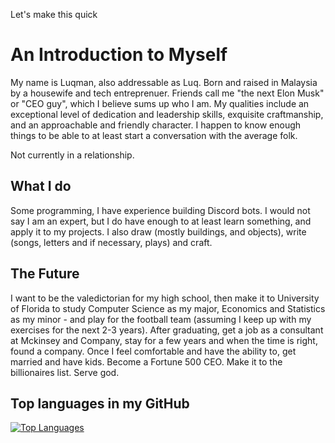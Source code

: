 Let's make this quick

# An Introduction to Myself

My name is Luqman, also addressable as Luq. Born and raised in Malaysia by a housewife and tech entreprenuer. Friends call me "the next Elon Musk" or "CEO guy", which I believe sums up who I am. My qualities include an exceptional level of dedication and leadership skills, exquisite craftmanship, and an approachable and friendly character. I happen to know enough things to be able to at least start a conversation with the average folk.

Not currently in a relationship.

## What I do

Some programming, I have experience building Discord bots. I would not say I am an expert, but I do have enough to at least learn something, and apply it to my projects. I also draw (mostly buildings, and objects), write (songs, letters and if necessary, plays) and craft.

## The Future

I want to be the valedictorian for my high school, then make it to University of Florida to study Computer Science as my major, Economics and Statistics as my minor - and play for the football team (assuming I keep up with my exercises for the next 2-3 years). After graduating, get a job as a consultant at Mckinsey and Company, stay for a few years and when the time is right, found a company. Once I feel comfortable and have the ability to, get married and have kids. Become a Fortune 500 CEO. Make it to the billionaires list. Serve god.

## Top languages in my GitHub

[![Top Languages](https://github-readme-stats.vercel.app/api/top-langs/?username=luqmanually)](https://github.com/anuraghazra/github-readme-stats)

